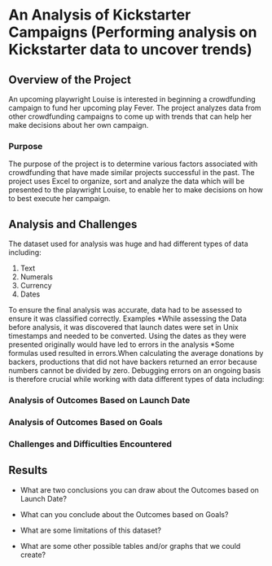 # An Analysis of Kickstarter Campaigns (Performing analysis on Kickstarter data to uncover trends)
## Overview of the Project
An upcoming playwright Louise is interested in beginning a crowdfunding campaign to fund her upcoming play Fever. The project analyzes data from other crowdfunding campaigns to come up with trends that can help her make decisions about her own campaign.  

### Purpose
The purpose of the project is to determine various factors associated with crowdfunding that have made similar projects successful in the past. 
The project uses Excel to organize, sort and analyze the data which will be presented to the playwright Louise, to enable her to make decisions on how to best execute her campaign.
## Analysis and Challenges
The dataset used for analysis was huge and had different types of data including:
1. Text
2. Numerals
3. Currency
4. Dates

To ensure the final analysis was accurate, data had to be assessed to ensure it was classified correctly. 
Examples
*While assessing the Data before analysis, it was discovered that launch dates were set in Unix timestamps and needed to be converted. Using the dates as they were presented   originally would have led to errors in the analysis 
*Some formulas used resulted in errors.When calculating the average donations by backers, productions that  did not have backers returned an error because numbers cannot be divided by zero. Debugging errors on an ongoing basis is therefore crucial while working with data
different types of data including:

### Analysis of Outcomes Based on Launch Date

### Analysis of Outcomes Based on Goals

### Challenges and Difficulties Encountered

## Results

- What are two conclusions you can draw about the Outcomes based on Launch Date?

- What can you conclude about the Outcomes based on Goals?

- What are some limitations of this dataset?

- What are some other possible tables and/or graphs that we could create?
